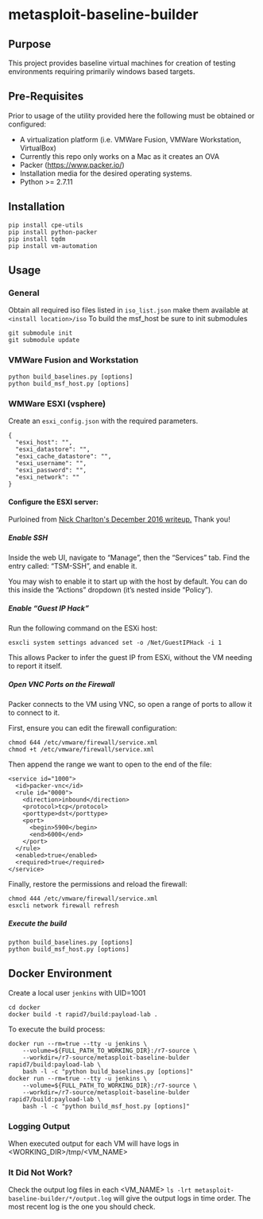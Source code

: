 # metasploit-baseline-builder
## Purpose
This project provides baseline virtual machines for creation of testing environments requiring primarily windows based targets.

## Pre-Requisites
Prior to usage of the utility provided here the following must be obtained or configured:

* A virtualization platform (i.e. VMWare Fusion, VMWare Workstation, VirtualBox)
* Currently this repo only works on a Mac as it creates an OVA
* Packer (https://www.packer.io/)
* Installation media for the desired operating systems.
* Python >= 2.7.11

## Installation
```
pip install cpe-utils
pip install python-packer
pip install tqdm
pip install vm-automation
````

## Usage
### General
Obtain all required iso files listed in `iso_list.json` make them available
at `<install location>/iso`
To build the msf_host be sure to init submodules
```
git submodule init
git submodule update
```


### VMWare Fusion and Workstation
```
python build_baselines.py [options]
python build_msf_host.py [options]
```

### WMWare ESXI (vsphere)
Create an `esxi_config.json` with the required parameters.
```
{
  "esxi_host": "",
  "esxi_datastore": "",
  "esxi_cache_datastore": "",
  "esxi_username": "",
  "esxi_password": "",
  "esxi_network": ""
}
```

#### Configure the ESXI server:
Purloined from [Nick Charlton's December 2016 writeup.](https://nickcharlton.net/posts/using-packer-esxi-6.html) Thank you! 

##### Enable SSH

Inside the web UI, navigate to “Manage”, then the “Services” tab. Find the entry called: “TSM-SSH”, and enable it.

You may wish to enable it to start up with the host by default. You can do this inside the “Actions” dropdown (it’s nested inside “Policy”).

##### Enable “Guest IP Hack”

Run the following command on the ESXi host:

```
esxcli system settings advanced set -o /Net/GuestIPHack -i 1
```

This allows Packer to infer the guest IP from ESXi, without the VM needing to report it itself.

##### Open VNC Ports on the Firewall

Packer connects to the VM using VNC, so open a range of ports to allow it to connect to it.

First, ensure you can edit the firewall configuration:

```
chmod 644 /etc/vmware/firewall/service.xml
chmod +t /etc/vmware/firewall/service.xml
```

Then append the range we want to open to the end of the file:

```
<service id="1000">
  <id>packer-vnc</id>
  <rule id="0000">
    <direction>inbound</direction>
    <protocol>tcp</protocol>
    <porttype>dst</porttype>
    <port>
      <begin>5900</begin>
      <end>6000</end>
    </port>
  </rule>
  <enabled>true</enabled>
  <required>true</required>
</service>
```

Finally, restore the permissions and reload the firewall:

```
chmod 444 /etc/vmware/firewall/service.xml
esxcli network firewall refresh
```

##### Execute the build
```
python build_baselines.py [options]
python build_msf_host.py [options]
```

## Docker Environment
Create a local user `jenkins` with UID=1001

```
cd docker
docker build -t rapid7/build:payload-lab .
```

To execute the build process:
```
docker run --rm=true --tty -u jenkins \
    --volume=${FULL_PATH_TO_WORKING_DIR}:/r7-source \
    --workdir=/r7-source/metasploit-baseline-bulder rapid7/build:payload-lab \
    bash -l -c "python build_baselines.py [options]"
docker run --rm=true --tty -u jenkins \
    --volume=${FULL_PATH_TO_WORKING_DIR}:/r7-source \
    --workdir=/r7-source/metasploit-baseline-bulder rapid7/build:payload-lab \
    bash -l -c "python build_msf_host.py [options]"
```

### Logging Output
When executed output for each VM will have logs in <WORKING_DIR>/tmp/<VM_NAME>

### It Did Not Work?
Check the output log files in each <VM_NAME>
`ls -lrt metasploit-baseline-builder/*/output.log` will give the output logs in time order.  The most recent log is the one you should check.
